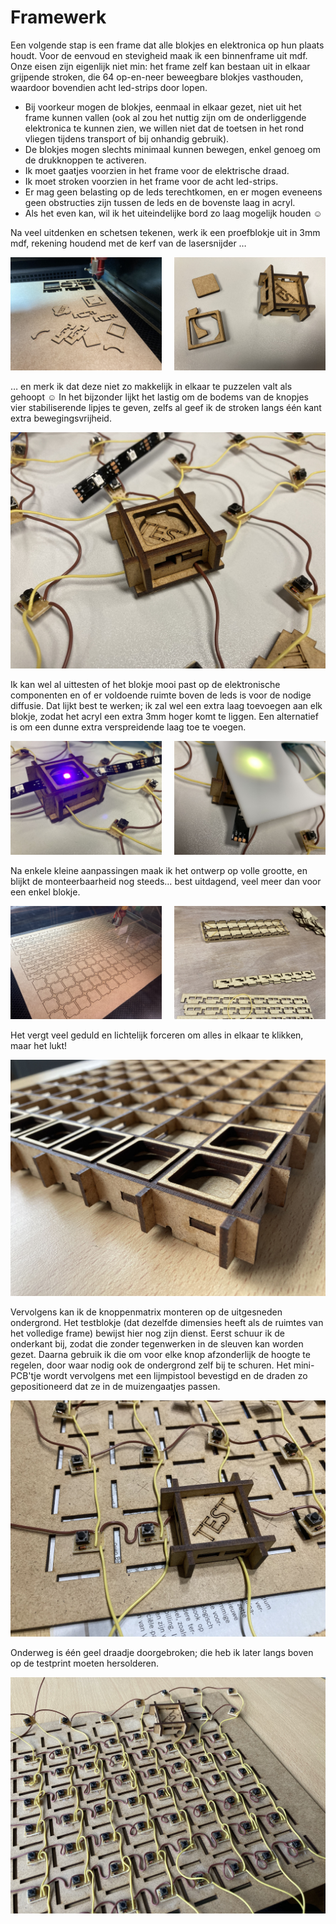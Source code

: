 # Framewerk

Een volgende stap is een frame dat alle blokjes en elektronica op hun plaats houdt. Voor de eenvoud en stevigheid maak ik een binnenframe uit mdf. Onze eisen zijn eigenlijk niet min: het frame zelf kan bestaan uit in elkaar grijpende stroken, die 64 op-en-neer beweegbare blokjes vasthouden, waardoor bovendien acht led-strips door lopen.
 * Bij voorkeur mogen de blokjes, eenmaal in elkaar gezet, niet uit het frame kunnen vallen (ook al zou het nuttig zijn om de onderliggende elektronica te kunnen zien, we willen niet dat de toetsen in het rond vliegen tijdens transport of bij onhandig gebruik).
 * De blokjes mogen slechts minimaal kunnen bewegen, enkel genoeg om de drukknoppen te activeren.
 * Ik moet gaatjes voorzien in het frame voor de elektrische draad.
 * Ik moet stroken voorzien in het frame voor de acht led-strips.
 * Er mag geen belasting op de leds terechtkomen, en er mogen eveneens geen obstructies zijn tussen de leds en de bovenste laag in acryl.
 * Als het even kan, wil ik het uiteindelijke bord zo laag mogelijk houden &#9786;

Na veel uitdenken en schetsen tekenen, werk ik een proefblokje uit in 3mm mdf, rekening houdend met de kerf van de lasersnijder …

<p>
<img src="../assets/images/project/binnenframe1.jpg" width="48%"/>
<img src="../assets/images/project/binnenframe2.jpg" width="48%" style="float:right;"/>
</p>

… en merk ik dat deze niet zo makkelijk in elkaar te puzzelen valt als gehoopt &#9786; In het bijzonder lijkt het lastig om de bodems van de knopjes vier stabiliserende lipjes te geven, zelfs al geef ik de stroken langs één kant extra bewegingsvrijheid.

![binnenframe1](../assets/images/project/binnenframe3.jpg "binnenframe")

Ik kan wel al uittesten of het blokje mooi past op de elektronische componenten en of er voldoende ruimte boven de leds is voor de nodige diffusie. Dat lijkt best te werken; ik zal wel een extra laag toevoegen aan elk blokje, zodat het acryl een extra 3mm hoger komt te liggen. Een alternatief is om een dunne extra verspreidende laag toe te voegen.

<p>
<img src="../assets/images/project/binnenframe4.jpg" width="48%"/>
<img src="../assets/images/project/binnenframe5.jpg" width="48%" style="float:right;"/>
</p>

Na enkele kleine aanpassingen maak ik het ontwerp op volle grootte, en blijkt de monteerbaarheid nog steeds… best uitdagend, veel meer dan voor een enkel blokje.

<p>
<img src="../assets/images/project/binnenframe6.jpg" width="48%"/>
<img src="../assets/images/project/binnenframe7.jpg" width="48%" style="float:right;"/>
</p>

Het vergt veel geduld en lichtelijk forceren om alles in elkaar te klikken, maar het lukt!

![binnenframe2](../assets/images/project/binnenframe8.jpg "binnenframe")

Vervolgens kan ik de knoppenmatrix monteren op de uitgesneden ondergrond. Het testblokje (dat dezelfde dimensies heeft als de ruimtes van het volledige frame) bewijst hier nog zijn dienst. Eerst schuur ik de onderkant bij, zodat die zonder tegenwerken in de sleuven kan worden gezet. Daarna gebruik ik die om voor elke knop afzonderlijk de hoogte te regelen, door waar nodig ook de ondergrond zelf bij te schuren. Het mini-PCB'tje wordt vervolgens met een lijmpistool bevestigd en de draden zo gepositioneerd dat ze in de muizengaatjes passen.

![binnenframe3](../assets/images/project/plakken1.jpg "binnenframe")

Onderweg is één geel draadje doorgebroken; die heb ik later langs boven op de testprint moeten hersolderen.

![binnenframe4](../assets/images/project/plakken2.jpg "binnenframe")
